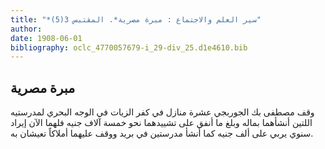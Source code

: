 ```yaml
---
title: "*سير العلم والاجتماع : مبرة مصرية*. المقتبس 3(5)"
author: 
date: 1908-06-01
bibliography: oclc_4770057679-i_29-div_25.d1e4610.bib
---
```




##  مبرة مصرية 


 وقف  مصطفى  بك  الجوربجي  عشرة  منازل في  كفر الزيات  في الوجه البحري لمدرستيه اللتين أنشأهما بماله وبلغ ما أنفق على تشييدهما نحو  خمسة آلاف  جنيه فلهما الآن إيراد سنوي يربي على  ألف  جنيه كما أنشأ مدرستين في بريد ووقف عليهما أملاكاً تعيشان به. 
